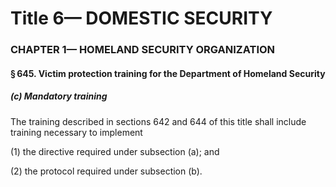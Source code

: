 
# Title 6— DOMESTIC SECURITY
### CHAPTER 1— HOMELAND SECURITY ORGANIZATION
#### § 645. Victim protection training for the Department of Homeland Security
##### (c) Mandatory training

The training described in sections 642 and 644 of this title shall include training necessary to implement

(1) the directive required under subsection (a); and

(2) the protocol required under subsection (b).
